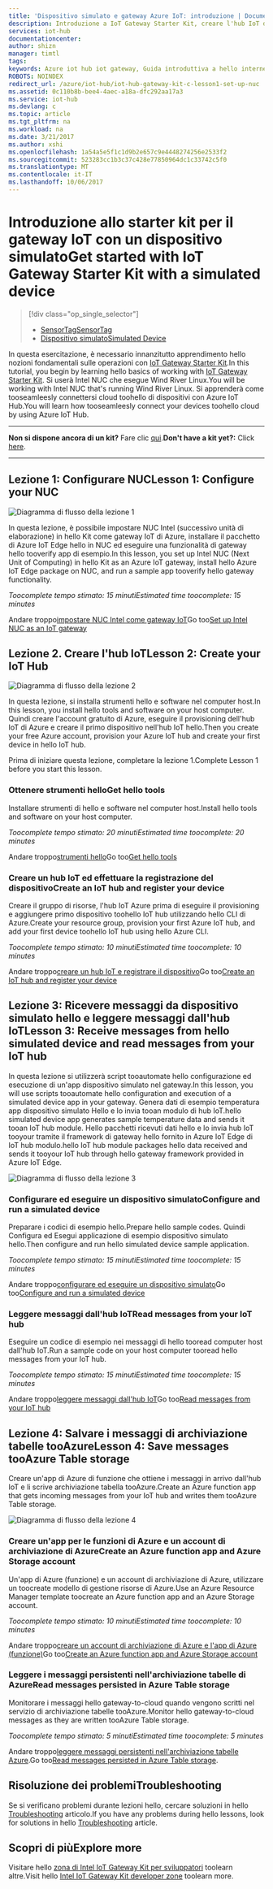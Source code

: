 ```yaml
---
title: 'Dispositivo simulato e gateway Azure IoT: introduzione | Documentazione Microsoft'
description: Introduzione a IoT Gateway Starter Kit, creare l'hub IoT di Azure e collegare Gateway toohello IoT hub
services: iot-hub
documentationcenter: 
author: shizn
manager: timtl
tags: 
keywords: Azure iot hub iot gateway, Guida introduttiva a hello internet delle cose, iot toolkit
ROBOTS: NOINDEX
redirect_url: /azure/iot-hub/iot-hub-gateway-kit-c-lesson1-set-up-nuc
ms.assetid: 0c110b8b-bee4-4aec-a18a-dfc292aa17a3
ms.service: iot-hub
ms.devlang: c
ms.topic: article
ms.tgt_pltfrm: na
ms.workload: na
ms.date: 3/21/2017
ms.author: xshi
ms.openlocfilehash: 1a54a5e5f1c1d9b2e657c9e4448274256e2533f2
ms.sourcegitcommit: 523283cc1b3c37c428e77850964dc1c33742c5f0
ms.translationtype: MT
ms.contentlocale: it-IT
ms.lasthandoff: 10/06/2017
---
```

# <a name="get-started-with-iot-gateway-starter-kit-with-a-simulated-device"></a><span data-ttu-id="59ec8-104">Introduzione allo starter kit per il gateway IoT con un dispositivo simulato</span><span class="sxs-lookup"><span data-stu-id="59ec8-104">Get started with IoT Gateway Starter Kit with a simulated device</span></span>

> [!div class="op_single_selector"]
> * [<span data-ttu-id="59ec8-105">SensorTag</span><span class="sxs-lookup"><span data-stu-id="59ec8-105">SensorTag</span></span>](iot-hub-gateway-kit-c-get-started.md)
> * [<span data-ttu-id="59ec8-106">Dispositivo simulato</span><span class="sxs-lookup"><span data-stu-id="59ec8-106">Simulated Device</span></span>](iot-hub-gateway-kit-c-sim-get-started.md)

<span data-ttu-id="59ec8-107">In questa esercitazione, è necessario innanzitutto apprendimento hello nozioni fondamentali sulle operazioni con [IoT Gateway Starter Kit](https://aka.ms/gateway-kit).</span><span class="sxs-lookup"><span data-stu-id="59ec8-107">In this tutorial, you begin by learning hello basics of working with [IoT Gateway Starter Kit](https://aka.ms/gateway-kit).</span></span> <span data-ttu-id="59ec8-108">Si userà Intel NUC che esegue Wind River Linux.</span><span class="sxs-lookup"><span data-stu-id="59ec8-108">You will be working with Intel NUC that's running Wind River Linux.</span></span> <span data-ttu-id="59ec8-109">Si apprenderà come tooseamleesly connettersi cloud toohello di dispositivi con Azure IoT Hub.</span><span class="sxs-lookup"><span data-stu-id="59ec8-109">You will learn how tooseamleesly connect your devices toohello cloud by using Azure IoT Hub.</span></span>

***
<span data-ttu-id="59ec8-110">**Non si dispone ancora di un kit?** Fare clic [qui](https://aka.ms/gateway-kit).</span><span class="sxs-lookup"><span data-stu-id="59ec8-110">**Don't have a kit yet?:** Click [here](https://aka.ms/gateway-kit).</span></span>
***

## <a name="lesson-1-configure-your-nuc"></a><span data-ttu-id="59ec8-111">Lezione 1: Configurare NUC</span><span class="sxs-lookup"><span data-stu-id="59ec8-111">Lesson 1: Configure your NUC</span></span>
![Diagramma di flusso della lezione 1](media/iot-hub-gateway-kit-lessons/e2e-sim-Lesson1.png)

<span data-ttu-id="59ec8-113">In questa lezione, è possibile impostare NUC Intel (successivo unità di elaborazione) in hello Kit come gateway IoT di Azure, installare il pacchetto di Azure IoT Edge hello in NUC ed eseguire una funzionalità di gateway hello tooverify app di esempio.</span><span class="sxs-lookup"><span data-stu-id="59ec8-113">In this lesson, you set up Intel NUC (Next Unit of Computing) in hello Kit as an Azure IoT gateway, install hello Azure IoT Edge package on NUC, and run a sample app tooverify hello gateway functionality.</span></span>

<span data-ttu-id="59ec8-114">*Toocomplete tempo stimato: 15 minuti*</span><span class="sxs-lookup"><span data-stu-id="59ec8-114">*Estimated time toocomplete: 15 minutes*</span></span>

<span data-ttu-id="59ec8-115">Andare troppo[impostare NUC Intel come gateway IoT](iot-hub-gateway-kit-c-sim-lesson1-set-up-nuc.md)</span><span class="sxs-lookup"><span data-stu-id="59ec8-115">Go too[Set up Intel NUC as an IoT gateway](iot-hub-gateway-kit-c-sim-lesson1-set-up-nuc.md)</span></span>

## <a name="lesson-2-create-your-iot-hub"></a><span data-ttu-id="59ec8-116">Lezione 2. Creare l'hub IoT</span><span class="sxs-lookup"><span data-stu-id="59ec8-116">Lesson 2: Create your IoT Hub</span></span>
![Diagramma di flusso della lezione 2](media/iot-hub-gateway-kit-lessons/e2e-sim-Lesson2.png)

<span data-ttu-id="59ec8-118">In questa lezione, si installa strumenti hello e software nel computer host.</span><span class="sxs-lookup"><span data-stu-id="59ec8-118">In this lesson, you install hello tools and software on your host computer.</span></span> <span data-ttu-id="59ec8-119">Quindi creare l'account gratuito di Azure, eseguire il provisioning dell'hub IoT di Azure e creare il primo dispositivo nell'hub IoT hello.</span><span class="sxs-lookup"><span data-stu-id="59ec8-119">Then you create your free Azure account, provision your Azure IoT hub and create your first device in hello IoT hub.</span></span>

<span data-ttu-id="59ec8-120">Prima di iniziare questa lezione, completare la lezione 1.</span><span class="sxs-lookup"><span data-stu-id="59ec8-120">Complete Lesson 1 before you start this lesson.</span></span>

### <a name="get-hello-tools"></a><span data-ttu-id="59ec8-121">Ottenere strumenti hello</span><span class="sxs-lookup"><span data-stu-id="59ec8-121">Get hello tools</span></span>
<span data-ttu-id="59ec8-122">Installare strumenti di hello e software nel computer host.</span><span class="sxs-lookup"><span data-stu-id="59ec8-122">Install hello tools and software on your host computer.</span></span>

<span data-ttu-id="59ec8-123">*Toocomplete tempo stimato: 20 minuti*</span><span class="sxs-lookup"><span data-stu-id="59ec8-123">*Estimated time toocomplete: 20 minutes*</span></span>

<span data-ttu-id="59ec8-124">Andare troppo[strumenti hello](iot-hub-gateway-kit-c-sim-lesson2-get-the-tools-win32.md)</span><span class="sxs-lookup"><span data-stu-id="59ec8-124">Go too[Get hello tools](iot-hub-gateway-kit-c-sim-lesson2-get-the-tools-win32.md)</span></span>

### <a name="create-an-iot-hub-and-register-your-device"></a><span data-ttu-id="59ec8-125">Creare un hub IoT ed effettuare la registrazione del dispositivo</span><span class="sxs-lookup"><span data-stu-id="59ec8-125">Create an IoT hub and register your device</span></span>
<span data-ttu-id="59ec8-126">Creare il gruppo di risorse, l'hub IoT Azure prima di eseguire il provisioning e aggiungere primo dispositivo toohello IoT hub utilizzando hello CLI di Azure.</span><span class="sxs-lookup"><span data-stu-id="59ec8-126">Create your resource group, provision your first Azure IoT hub, and add your first device toohello IoT hub using hello Azure CLI.</span></span>

<span data-ttu-id="59ec8-127">*Toocomplete tempo stimato: 10 minuti*</span><span class="sxs-lookup"><span data-stu-id="59ec8-127">*Estimated time toocomplete: 10 minutes*</span></span>

<span data-ttu-id="59ec8-128">Andare troppo[creare un hub IoT e registrare il dispositivo](iot-hub-gateway-kit-c-sim-lesson2-register-device.md)</span><span class="sxs-lookup"><span data-stu-id="59ec8-128">Go too[Create an IoT hub and register your device](iot-hub-gateway-kit-c-sim-lesson2-register-device.md)</span></span>

## <a name="lesson-3-receive-messages-from-hello-simulated-device-and-read-messages-from-your-iot-hub"></a><span data-ttu-id="59ec8-129">Lezione 3: Ricevere messaggi da dispositivo simulato hello e leggere messaggi dall'hub IoT</span><span class="sxs-lookup"><span data-stu-id="59ec8-129">Lesson 3: Receive messages from hello simulated device and read messages from your IoT hub</span></span>
<span data-ttu-id="59ec8-130">In questa lezione si utilizzerà script tooautomate hello configurazione ed esecuzione di un'app dispositivo simulato nel gateway.</span><span class="sxs-lookup"><span data-stu-id="59ec8-130">In this lesson, you will use scripts tooautomate hello configuration and execution of a simulated device app in your gateway.</span></span> <span data-ttu-id="59ec8-131">Genera dati di esempio temperatura app dispositivo simulato Hello e lo invia tooan modulo di hub IoT.</span><span class="sxs-lookup"><span data-stu-id="59ec8-131">hello simulated device app generates sample temperature data and sends it tooan IoT hub module.</span></span> <span data-ttu-id="59ec8-132">Hello pacchetti ricevuti dati hello e lo invia hub IoT tooyour tramite il framework di gateway hello fornito in Azure IoT Edge di IoT hub modulo.</span><span class="sxs-lookup"><span data-stu-id="59ec8-132">hello IoT hub module packages hello data received and sends it tooyour IoT hub through hello gateway framework provided in Azure IoT Edge.</span></span>

![Diagramma di flusso della lezione 3](media/iot-hub-gateway-kit-lessons/e2e-sim-Lesson3.png)

### <a name="configure-and-run-a-simulated-device"></a><span data-ttu-id="59ec8-134">Configurare ed eseguire un dispositivo simulato</span><span class="sxs-lookup"><span data-stu-id="59ec8-134">Configure and run a simulated device</span></span>
<span data-ttu-id="59ec8-135">Preparare i codici di esempio hello.</span><span class="sxs-lookup"><span data-stu-id="59ec8-135">Prepare hello sample codes.</span></span> <span data-ttu-id="59ec8-136">Quindi Configura ed Esegui applicazione di esempio dispositivo simulato hello.</span><span class="sxs-lookup"><span data-stu-id="59ec8-136">Then configure and run hello simulated device sample application.</span></span>

<span data-ttu-id="59ec8-137">*Toocomplete tempo stimato: 15 minuti*</span><span class="sxs-lookup"><span data-stu-id="59ec8-137">*Estimated time toocomplete: 15 minutes*</span></span>

<span data-ttu-id="59ec8-138">Andare troppo[configurare ed eseguire un dispositivo simulato](iot-hub-gateway-kit-c-sim-lesson3-configure-simulated-device-app.md)</span><span class="sxs-lookup"><span data-stu-id="59ec8-138">Go too[Configure and run a simulated device](iot-hub-gateway-kit-c-sim-lesson3-configure-simulated-device-app.md)</span></span>

### <a name="read-messages-from-your-iot-hub"></a><span data-ttu-id="59ec8-139">Leggere messaggi dall'hub IoT</span><span class="sxs-lookup"><span data-stu-id="59ec8-139">Read messages from your IoT hub</span></span>
<span data-ttu-id="59ec8-140">Eseguire un codice di esempio nei messaggi di hello tooread computer host dall'hub IoT.</span><span class="sxs-lookup"><span data-stu-id="59ec8-140">Run a sample code on your host computer tooread hello messages from your IoT hub.</span></span>

<span data-ttu-id="59ec8-141">*Toocomplete tempo stimato: 15 minuti*</span><span class="sxs-lookup"><span data-stu-id="59ec8-141">*Estimated time toocomplete: 15 minutes*</span></span>

<span data-ttu-id="59ec8-142">Andare troppo[leggere messaggi dall'hub IoT](iot-hub-gateway-kit-c-sim-lesson3-read-messages-from-hub.md)</span><span class="sxs-lookup"><span data-stu-id="59ec8-142">Go too[Read messages from your IoT hub](iot-hub-gateway-kit-c-sim-lesson3-read-messages-from-hub.md)</span></span>

## <a name="lesson-4-save-messages-tooazure-table-storage"></a><span data-ttu-id="59ec8-143">Lezione 4: Salvare i messaggi di archiviazione tabelle tooAzure</span><span class="sxs-lookup"><span data-stu-id="59ec8-143">Lesson 4: Save messages tooAzure Table storage</span></span>
<span data-ttu-id="59ec8-144">Creare un'app di Azure di funzione che ottiene i messaggi in arrivo dall'hub IoT e li scrive archiviazione tabella tooAzure.</span><span class="sxs-lookup"><span data-stu-id="59ec8-144">Create an Azure function app that gets incoming messages from your IoT hub and writes them tooAzure Table storage.</span></span>

![Diagramma di flusso della lezione 4](media/iot-hub-gateway-kit-lessons/e2e-sim-Lesson4.png)

### <a name="create-an-azure-function-app-and-azure-storage-account"></a><span data-ttu-id="59ec8-146">Creare un'app per le funzioni di Azure e un account di archiviazione di Azure</span><span class="sxs-lookup"><span data-stu-id="59ec8-146">Create an Azure function app and Azure Storage account</span></span>
<span data-ttu-id="59ec8-147">Un'app di Azure (funzione) e un account di archiviazione di Azure, utilizzare un toocreate modello di gestione risorse di Azure.</span><span class="sxs-lookup"><span data-stu-id="59ec8-147">Use an Azure Resource Manager template toocreate an Azure function app and an Azure Storage account.</span></span>

<span data-ttu-id="59ec8-148">*Toocomplete tempo stimato: 10 minuti*</span><span class="sxs-lookup"><span data-stu-id="59ec8-148">*Estimated time toocomplete: 10 minutes*</span></span>

<span data-ttu-id="59ec8-149">Andare troppo[creare un account di archiviazione di Azure e l'app di Azure (funzione)](iot-hub-gateway-kit-c-sim-lesson4-deploy-resource-manager-template.md)</span><span class="sxs-lookup"><span data-stu-id="59ec8-149">Go too[Create an Azure function app and Azure Storage account](iot-hub-gateway-kit-c-sim-lesson4-deploy-resource-manager-template.md)</span></span>

### <a name="read-messages-persisted-in-azure-table-storage"></a><span data-ttu-id="59ec8-150">Leggere i messaggi persistenti nell'archiviazione tabelle di Azure</span><span class="sxs-lookup"><span data-stu-id="59ec8-150">Read messages persisted in Azure Table storage</span></span>
<span data-ttu-id="59ec8-151">Monitorare i messaggi hello gateway-to-cloud quando vengono scritti nel servizio di archiviazione tabelle tooAzure.</span><span class="sxs-lookup"><span data-stu-id="59ec8-151">Monitor hello gateway-to-cloud messages as they are written tooAzure Table storage.</span></span>

<span data-ttu-id="59ec8-152">*Toocomplete tempo stimato: 5 minuti*</span><span class="sxs-lookup"><span data-stu-id="59ec8-152">*Estimated time toocomplete: 5 minutes*</span></span>

<span data-ttu-id="59ec8-153">Andare troppo[leggere messaggi persistenti nell'archiviazione tabelle Azure](iot-hub-gateway-kit-c-sim-lesson4-read-table-storage.md).</span><span class="sxs-lookup"><span data-stu-id="59ec8-153">Go too[Read messages persisted in Azure Table storage](iot-hub-gateway-kit-c-sim-lesson4-read-table-storage.md).</span></span>

## <a name="troubleshooting"></a><span data-ttu-id="59ec8-154">Risoluzione dei problemi</span><span class="sxs-lookup"><span data-stu-id="59ec8-154">Troubleshooting</span></span>
<span data-ttu-id="59ec8-155">Se si verificano problemi durante lezioni hello, cercare soluzioni in hello [Troubleshooting](iot-hub-gateway-kit-c-sim-troubleshooting.md) articolo.</span><span class="sxs-lookup"><span data-stu-id="59ec8-155">If you have any problems during hello lessons, look for solutions in hello [Troubleshooting](iot-hub-gateway-kit-c-sim-troubleshooting.md) article.</span></span>

## <a name="explore-more"></a><span data-ttu-id="59ec8-156">Scopri di più</span><span class="sxs-lookup"><span data-stu-id="59ec8-156">Explore more</span></span>
<span data-ttu-id="59ec8-157">Visitare hello [zona di Intel IoT Gateway Kit per sviluppatori](https://software.intel.com/en-us/iot/hardware/gateways/dev-kit) toolearn altre.</span><span class="sxs-lookup"><span data-stu-id="59ec8-157">Visit hello [Intel IoT Gateway Kit developer zone](https://software.intel.com/en-us/iot/hardware/gateways/dev-kit) toolearn more.</span></span>
